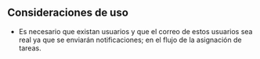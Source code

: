 ## Consideraciones de uso
* Es necesario que existan usuarios y que el correo de estos usuarios sea real ya que se enviarán notificaciones; en el flujo de la asignación de tareas.